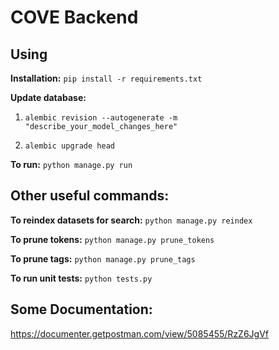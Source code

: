 # COVE Backend


## Using
**Installation:** `pip install -r requirements.txt`

**Update database:**

1. `alembic revision --autogenerate -m "describe_your_model_changes_here"`

2. `alembic upgrade head`


**To run:** `python manage.py run`


## Other useful commands:

**To reindex datasets for search:** `python manage.py reindex`

**To prune tokens:** `python manage.py prune_tokens`

**To prune tags:** `python manage.py prune_tags`

**To run unit tests:** `python tests.py`


## Some Documentation:
https://documenter.getpostman.com/view/5085455/RzZ6JgVf
